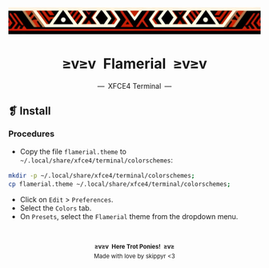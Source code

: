 <p align="center">
  <img alt="" src="../../assets/ornament.png" width=1020/>
</p>
<h1 align="center">≥v≥v&ensp;Flamerial&ensp;≥v≥v</h1>
<p align="center">—&ensp;XFCE4 Terminal&ensp;—</p>

## ❡ Install
### Procedures
- Copy the file `flamerial.theme` to `~/.local/share/xfce4/terminal/colorschemes`:

```zsh
mkdir -p ~/.local/share/xfce4/terminal/colorschemes;
cp flamerial.theme ~/.local/share/xfce4/terminal/colorschemes;
```

- Click on `Edit` > `Preferences`.
- Select the `Colors` tab.
- On `Presets`, select the `Flamerial` theme from the dropdown menu.

&ensp;
<p align="center"><sup><strong>≥v≥v&ensp;Here Trot Ponies!&ensp;≥v≥</strong><br/>Made with love by skippyr <3</sup></p>
